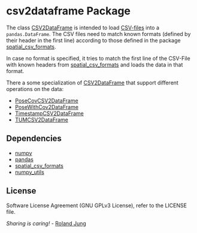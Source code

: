 # csv2dataframe Package


The class [CSV2DataFrame](CSV2DataFrame.py) is intended to load [CSV-files](https://en.wikipedia.org/wiki/Comma-separated_values) into a `pandas.DataFrame`. The CSV files need to match known formats (defined by their header in the first line) according to those defined in the package [spatial_csv_formats]().
  
In case no format is specified, it tries to match the first line of the CSV-File with known headers from [spatial_csv_formats]() and loads the data in that format. 

There a some specialization of  [CSV2DataFrame](CSV2DataFrame.py) that support different operations on the data:
* [PoseCovCSV2DataFrame](PoseCovCSV2DataFrame.py)
* [PoseWithCov2DataFrame](PoseWithCov2DataFrame.py)
* [TimestampCSV2DataFrame](TimestampCSV2DataFrame.py)
* [TUMCSV2DataFrame](TUMCSV2DataFrame.py)


## Dependencies

* [numpy]()
* [pandas]()
* [spatial_csv_formats]()
* [numpy_utils]()


## License


Software License Agreement (GNU GPLv3  License), refer to the LICENSE file.

*Sharing is caring!* - [Roland Jung](https://github.com/jungr-ait)  
